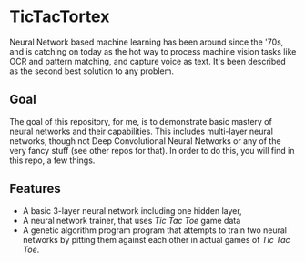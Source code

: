 # TicTacTortex
Neural Network based machine learning has been around since the '70s, and is catching on today as the hot way to process machine vision tasks like OCR and pattern matching, and capture voice as text. It's been described as the second best solution to any problem.

## Goal
The goal of this repository, for me, is to demonstrate basic mastery of neural networks and their capabilities. This includes multi-layer neural networks, though not Deep Convolutional Neural Networks or any of the very fancy stuff (see other repos for that). In order to do this, you will find in this repo, a few things.

## Features
* A basic 3-layer neural network including one hidden layer,
* A neural network trainer, that uses _Tic Tac Toe_ game data
* A genetic algorithm program program that attempts to train two neural networks by pitting them against each other in actual games of _Tic Tac Toe_.